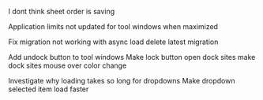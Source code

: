 ﻿I dont think sheet order is saving

Application limits not updated for tool windows when maximized

Fix migration not working with async load
delete latest migration

Add undock button to tool windows
Make lock button open dock sites
make dock sites mouse over color change

Investigate why loading takes so long for dropdowns
Make dropdown selected item load faster